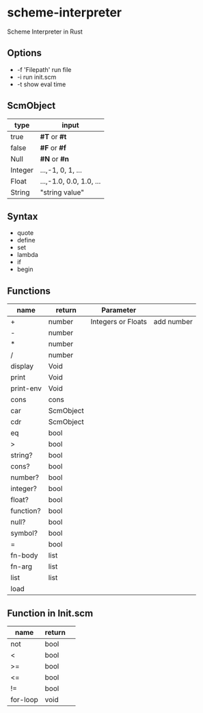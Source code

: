 # scheme-interpreter

Scheme Interpreter in Rust

## Options

- -f 'Filepath' run file
- -i run init.scm
- -t show eval time

## ScmObject

| type    | input                   |
| ------- | ----------------------- |
| true    | **#T** or **#t**        |
| false   | **#F** or **#f**        |
| Null    | **#N** or **#n**        |
| Integer | ...,-1, 0, 1, ...       |
| Float   | ...,-1.0, 0.0, 1.0, ... |
| String  | "string value"          |

## Syntax

- quote
- define
- set
- lambda
- if
- begin

## Functions

| name      | return    | Parameter          |            |
| --------- | --------- | ------------------ | ---------- |
| \+        | number    | Integers or Floats | add number |
| \-        | number    |                    |
| \*        | number    |                    |
| /         | number    |                    |
| display   | Void      |                    |
| print     | Void      |                    |
| print-env | Void      |                    |
| cons      | cons      |                    |
| car       | ScmObject |                    |
| cdr       | ScmObject |                    |
| eq        | bool      |                    |
| \>        | bool      |                    |
| string?   | bool      |                    |
| cons?     | bool      |                    |
| number?   | bool      |                    |
| integer?  | bool      |                    |
| float?    | bool      |                    |
| function? | bool      |                    |
| null?     | bool      |                    |
| symbol?   | bool      |                    |
| =         | bool      |                    |
| fn-body   | list      |                    |
| fn-arg    | list      |                    |
| list      | list      |                    |
| load      |           |                    |

## Function in Init.scm

| name     | return |     |
| -------- | ------ | --- |
| not      | bool   |     |
| <        | bool   |     |
| >=       | bool   |     |
| <=       | bool   |     |
| !=       | bool   |     |
| for-loop | void   |     |
